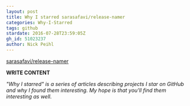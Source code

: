 ```yaml
---
layout: post
title: Why I starred sarasafavi/release-namer
categories: Why-I-Starred
tags: github
stardate: 2016-07-28T23:59:05Z
gh_id: 51023237
author: Nick Peihl
---
```


[sarasafavi/release-namer](https://github.com/sarasafavi/release-namer)

**WRITE CONTENT**

*"Why I starred" is a series of articles describing projects I star on GitHub and why I found them interesting. My hope is that you'll find them interesting as well.*

